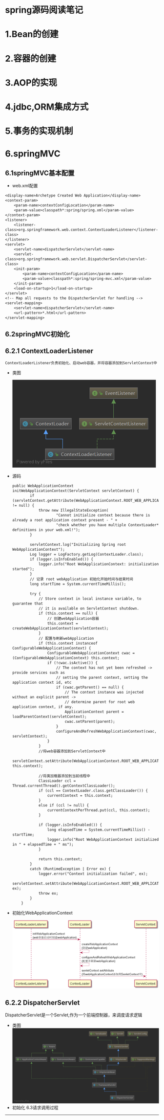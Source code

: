 **spring源码阅读笔记**
======
1.Bean的创建
===
2.容器的创建
===
3.AOP的实现
===
4.jdbc,ORM集成方式
===
5.事务的实现机制
===
6.springMVC
===
6.1springMVC基本配置
---
+ web.xml配置
><web-app>
	<display-name>Archetype Created Web Application</display-name>
	<context-param>
		<param-name>contextConfigLocation</param-name>
		<param-value>classpath*:spring/spring.xml</param-value>
	</context-param>
	<listener>
		<listener-class>org.springframework.web.context.ContextLoaderListener</listener-class>
	</listener>
	<servlet>
		<servlet-name>dispatcherServlet</servlet-name>
		<servlet-class>org.springframework.web.servlet.DispatcherServlet</servlet-class>
		<init-param>
			<param-name>contextConfigLocation</param-name>
			<param-value>classpath*:spring/spring-mvc.xml</param-value>
		</init-param>
		<load-on-startup>1</load-on-startup>
	</servlet>
	<!-- Map all requests to the DispatcherServlet for handling -->
	<servlet-mapping>
		<servlet-name>dispatcherServlet</servlet-name>
		<url-pattern>*.html</url-pattern>
	</servlet-mapping>
</web-app>

6.2springMVC初始化
---
6.2.1 ContextLoaderListener
--
    ContextLoaderListener负责初始化、启动web容器，并将容器添加到ServletContext中
+ 类图

    ![ContextLoaderListener类图](img/uml/ContextLoaderListener.png)
+ 源码
    ```
    public WebApplicationContext initWebApplicationContext(ServletContext servletContext) {
            if (servletContext.getAttribute(WebApplicationContext.ROOT_WEB_APPLICATION_CONTEXT_ATTRIBUTE) != null) {
                throw new IllegalStateException(
                        "Cannot initialize context because there is already a root application context present - " +
                        "check whether you have multiple ContextLoader* definitions in your web.xml!");
            }
    
            servletContext.log("Initializing Spring root WebApplicationContext");
            Log logger = LogFactory.getLog(ContextLoader.class);
            if (logger.isInfoEnabled()) {
                logger.info("Root WebApplicationContext: initialization started");
            }
            // 记录 root webApplication 初始化开始时间与结束时间
            long startTime = System.currentTimeMillis();
    
            try {
                // Store context in local instance variable, to guarantee that
                // it is available on ServletContext shutdown.
                if (this.context == null) {
                    // 创建webApplication容器
                    this.context = createWebApplicationContext(servletContext);
                }
                // 配置与刷新webApplication
                if (this.context instanceof ConfigurableWebApplicationContext) {
                    ConfigurableWebApplicationContext cwac = (ConfigurableWebApplicationContext) this.context;
                    if (!cwac.isActive()) {
                        // The context has not yet been refreshed -> provide services such as
                        // setting the parent context, setting the application context id, etc
                        if (cwac.getParent() == null) {
                            // The context instance was injected without an explicit parent ->
                            // determine parent for root web application context, if any.
                            ApplicationContext parent = loadParentContext(servletContext);
                            cwac.setParent(parent);
                        }
                        configureAndRefreshWebApplicationContext(cwac, servletContext);
                    }
                }
                //将web容器添加到ServletContext中
                servletContext.setAttribute(WebApplicationContext.ROOT_WEB_APPLICATION_CONTEXT_ATTRIBUTE, this.context);
    
                //将类加载器添加到当前线程中
                ClassLoader ccl = Thread.currentThread().getContextClassLoader();
                if (ccl == ContextLoader.class.getClassLoader()) {
                    currentContext = this.context;
                }
                else if (ccl != null) {
                    currentContextPerThread.put(ccl, this.context);
                }
    
                if (logger.isInfoEnabled()) {
                    long elapsedTime = System.currentTimeMillis() - startTime;
                    logger.info("Root WebApplicationContext initialized in " + elapsedTime + " ms");
                }
    
                return this.context;
            }
            catch (RuntimeException | Error ex) {
                logger.error("Context initialization failed", ex);
                servletContext.setAttribute(WebApplicationContext.ROOT_WEB_APPLICATION_CONTEXT_ATTRIBUTE, ex);
                throw ex;
            }
        }
    ```
+ 初始化WebApplicationContext

    ![contextLoaderListener初始化时序图](img/sequence/contextLoaderListenterInit.png)

6.2.2 DispatcherServlet
--
DispatcherServlet是一个Servlet,作为一个前端控制器，来调度请求逻辑
+ 类图
    ![DispatcherServletUML类图](img/uml/DispatcherServlet.png)
+ 初始化
6.3请求调用过程
---